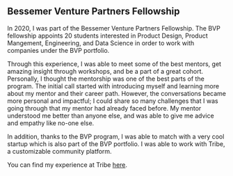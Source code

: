 ## Bessemer Venture Partners Fellowship

In 2020, I was part of the Bessemer Venture Partners Fellowship. The BVP fellowship appoints 20 students interested in Product Design, Product Mangement, Engineering, and Data Science in order to work with companies under the BVP portfolio.   

Through this experience, I was able to meet some of the best mentors, get amazing insight through workshops, and be a part of a great cohort. Personally, I thought the mentorship was one of the best parts of the program. The initial call started with introducing myself and learning more about my mentor and their career path. However, the conversations became more personal and impactful; I could share so many challenges that I was going through that my mentor had already faced before. My mentor understood me better than anyone else, and was able to give me advice and empathy like no-one else. 

In addition, thanks to the BVP program, I was able to match with a very cool startup which is also part of the BVP portfolio. I was able to work with Tribe, a customizable community platform. 

You can find my experience at Tribe [here](https://jihyunca.medium.com/work-with-impact-interning-at-tribe-b2dfa25b4538).
